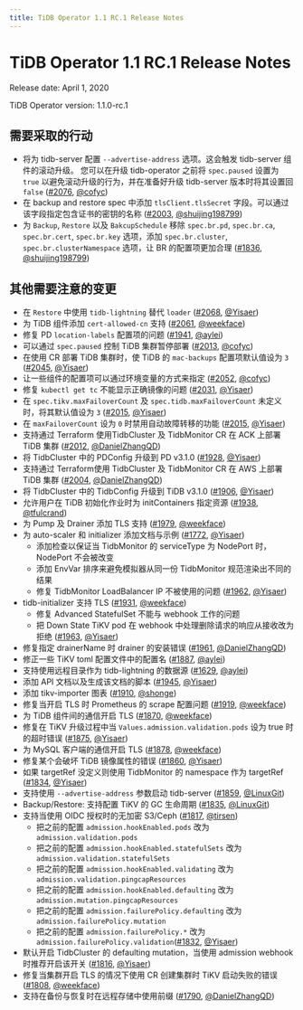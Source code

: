 ```yaml
---
title: TiDB Operator 1.1 RC.1 Release Notes
---
```


# TiDB Operator 1.1 RC.1 Release Notes

Release date: April 1, 2020

TiDB Operator version: 1.1.0-rc.1

## 需要采取的行动

- 将为 tidb-server 配置 `--advertise-address` 选项。这会触发 tidb-server 组件的滚动升级。 您可以在升级 tidb-operator 之前将 `spec.paused` 设置为 `true` 以避免滚动升级的行为，并在准备好升级 tidb-server 版本时将其设置回 `false` ([#2076](https://github.com/pingcap/tidb-operator/pull/2076), [@cofyc](https://github.com/cofyc))
- 在 backup and restore spec 中添加 `tlsClient.tlsSecret` 字段。可以通过该字段指定包含证书的密钥的名称 ([#2003](https://github.com/pingcap/tidb-operator/pull/2003), [@shuijing198799](https://github.com/shuijing198799))
- 为 `Backup`, `Restore` 以及 `BakcupSchedule` 移除 `spec.br.pd`, `spec.br.ca`, `spec.br.cert`, `spec.br.key` 选项，添加 `spec.br.cluster`, `spec.br.clusterNamespace` 选项，让 BR 的配置项更加合理 ([#1836](https://github.com/pingcap/tidb-operator/pull/1836), [@shuijing198799](https://github.com/shuijing198799))

## 其他需要注意的变更

- 在 `Restore` 中使用 `tidb-lightning` 替代 `loader` ([#2068](https://github.com/pingcap/tidb-operator/pull/2068), [@Yisaer](https://github.com/Yisaer))
- 为 TiDB 组件添加 `cert-allowed-cn` 支持 ([#2061](https://github.com/pingcap/tidb-operator/pull/2061), [@weekface](https://github.com/weekface))
- 修复 PD `location-labels` 配置项的问题 ([#1941](https://github.com/pingcap/tidb-operator/pull/1941), [@aylei](https://github.com/aylei))
- 可以通过 `spec.paused` 控制 TiDB 集群暂停部署 
([#2013](https://github.com/pingcap/tidb-operator/pull/2013), [@cofyc](https://github.com/cofyc))
- 在使用 CR 部署 TiDB 集群时，使 TiDB 的 `mac-backups` 配置项默认值设为 `3` ([#2045](https://github.com/pingcap/tidb-operator/pull/2045), [@Yisaer](https://github.com/Yisaer))
- 让一些组件的配置项可以通过环境变量的方式来指定  ([#2052](https://github.com/pingcap/tidb-operator/pull/2052), [@cofyc](https://github.com/cofyc))
- 修复 `kubectl get tc` 不能显示正确镜像的问题 
([#2031](https://github.com/pingcap/tidb-operator/pull/2031), [@Yisaer](https://github.com/Yisaer))
- 在 `spec.tikv.maxFailoverCount` 及 `spec.tidb.maxFailoverCount` 未定义时，将其默认值设为 `3` ([#2015](https://github.com/pingcap/tidb-operator/pull/2015), [@Yisaer](https://github.com/Yisaer))
- 在 `maxFailoverCount` 设为 `0` 时禁用自动故障转移的功能  ([#2015](https://github.com/pingcap/tidb-operator/pull/2015), [@Yisaer](https://github.com/Yisaer))
- 支持通过 Terraform 使用TidbCluster 及 TidbMonitor CR 在 ACK 上部署 TiDB 集群  ([#2012](https://github.com/pingcap/tidb-operator/pull/2012), [@DanielZhangQD](https://github.com/DanielZhangQD))
- 将 TidbCluster 中的 PDConfig 升级到 PD v3.1.0 ([#1928](https://github.com/pingcap/tidb-operator/pull/1928), [@Yisaer](https://github.com/Yisaer))
- 支持通过 Terraform使用 TidbCluster 及 TidbMonitor CR 在 AWS 上部署 TiDB 集群 ([#2004](https://github.com/pingcap/tidb-operator/pull/2004), [@DanielZhangQD](https://github.com/DanielZhangQD))
- 将 TidbCluster 中的 TidbConfig 升级到 TiDB v3.1.0 ([#1906](https://github.com/pingcap/tidb-operator/pull/1906), [@Yisaer](https://github.com/Yisaer))
- 允许用户在 TiDB 初始化作业时为 initContainers 指定资源 
([#1938](https://github.com/pingcap/tidb-operator/pull/1938), [@tfulcrand](https://github.com/tfulcrand))
- 为 Pump 及 Drainer 添加 TLS 支持 ([#1979](https://github.com/pingcap/tidb-operator/pull/1979), [@weekface](https://github.com/weekface))
- 为 auto-scaler 和 initializer 添加文档与示例 ([#1772](https://github.com/pingcap/tidb-operator/pull/1772), [@Yisaer](https://github.com/Yisaer))
    - 添加检查以保证当 TidbMonitor 的 serviceType 为 NodePort 时，NodePort 不会被改变
    - 添加 EnvVar 排序来避免模拟器从同一份 TidbMonitor 规范渲染出不同的结果
    - 修复 TidbMonitor LoadBalancer IP 不被使用的问题 ([#1962](https://github.com/pingcap/tidb-operator/pull/1962), [@Yisaer](https://github.com/Yisaer))
- tidb-initializer 支持 TLS ([#1931](https://github.com/pingcap/tidb-operator/pull/1931), [@weekface](https://github.com/weekface))
    - 修复 Advanced StatefulSet 不能与 webhook 工作的问题
    - 把 Down State TiKV pod 在 webhook 中处理删除请求的响应从接收改为拒绝 ([#1963](https://github.com/pingcap/tidb-operator/pull/1963), [@Yisaer](https://github.com/Yisaer))
- 修复指定 drainerName 时 drainer 的安装错误 ([#1961](https://github.com/pingcap/tidb-operator/pull/1961), [@DanielZhangQD](https://github.com/DanielZhangQD))
- 修正一些 TiKV toml 配置文件中的配置名 ([#1887](https://github.com/pingcap/tidb-operator/pull/1887), [@aylei](https://github.com/aylei))
- 支持使用远程目录作为 tidb-lightning 的数据源 ([#1629](https://github.com/pingcap/tidb-operator/pull/1629), [@aylei](https://github.com/aylei))
- 添加 API 文档以及生成该文档的脚本 ([#1945](https://github.com/pingcap/tidb-operator/pull/1945), [@Yisaer](https://github.com/Yisaer))
- 添加 tikv-importer 图表 ([#1910](https://github.com/pingcap/tidb-operator/pull/1910), [@shonge](https://github.com/shonge))
- 修复当开启 TLS 时 Prometheus 的 scrape 配置问题 ([#1919](https://github.com/pingcap/tidb-operator/pull/1919), [@weekface](https://github.com/weekface))
- 为 TiDB 组件间的通信开启 TLS ([#1870](https://github.com/pingcap/tidb-operator/pull/1870), [@weekface](https://github.com/weekface))
- 修复在 TiKV 升级过程中当 `Values.admission.validation.pods` 设为 true 时的超时错误 ([#1875](https://github.com/pingcap/tidb-operator/pull/1875), [@Yisaer](https://github.com/Yisaer))
- 为 MySQL 客户端的通信开启 TLS ([#1878](https://github.com/pingcap/tidb-operator/pull/1878), [@weekface](https://github.com/weekface))
- 修复某个会破坏 TiDB 镜像属性的错误 ([#1860](https://github.com/pingcap/tidb-operator/pull/1860), [@Yisaer](https://github.com/Yisaer))
- 如果 targetRef 没定义则使用 TidbMonitor 的 namespace 作为 targetRef ([#1834](https://github.com/pingcap/tidb-operator/pull/1834), [@Yisaer](https://github.com/Yisaer))
- 支持使用 `--advertise-address` 参数启动 tidb-server ([#1859](https://github.com/pingcap/tidb-operator/pull/1859), [@LinuxGit](https://github.com/LinuxGit))
- Backup/Restore: 支持配置 TiKV 的 GC 生命周期 ([#1835](https://github.com/pingcap/tidb-operator/pull/1835), [@LinuxGit](https://github.com/LinuxGit))
- 支持当使用 OIDC 授权时的无加密 S3/Ceph ([#1817](https://github.com/pingcap/tidb-operator/pull/1817), [@tirsen](https://github.com/tirsen))
    - 把之前的配置 `admission.hookEnabled.pods` 改为 `admission.validation.pods`
    - 把之前的配置 `admission.hookEnabled.statefulSets` 改为 `admission.validation.statefulSets`
    - 把之前的配置 `admission.hookEnabled.validating` 改为 `admission.validation.pingcapResources`
    - 把之前的配置 `admission.hookEnabled.defaulting` 改为 `admission.mutation.pingcapResources`
    - 把之前的配置 `admission.failurePolicy.defaulting` 改为 `admission.failurePolicy.mutation`
    - 把之前的配置 `admission.failurePolicy.*` 改为 `admission.failurePolicy.validation`([#1832](https://github.com/pingcap/tidb-operator/pull/1832), [@Yisaer](https://github.com/Yisaer))
- 默认开启 TidbCluster 的 defaulting mutation，当使用 admission webhook 时推荐开启该开关 ([#1816](https://github.com/pingcap/tidb-operator/pull/1816), [@Yisaer](https://github.com/Yisaer))
- 修复当集群开启 TLS 的情况下使用 CR 创建集群时 TiKV 启动失败的错误 ([#1808](https://github.com/pingcap/tidb-operator/pull/1808), [@weekface](https://github.com/weekface))
- 支持在备份与恢复时在远程存储中使用前缀 ([#1790](https://github.com/pingcap/tidb-operator/pull/1790), [@DanielZhangQD](https://github.com/DanielZhangQD))
